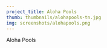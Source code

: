 ```yaml
---
project_title: Aloha Pools
thumb: thumbnails/alohapools-tn.jpg
img: screenshots/alohapools.png
---
```


Aloha Pools
